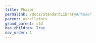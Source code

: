 ```yaml
---
title: Phasor
permalink: /docs/StandardLibrary#Phasor
parent: oscillators
grand_parent: std
has_children: True
nav_order: 1
---
```

